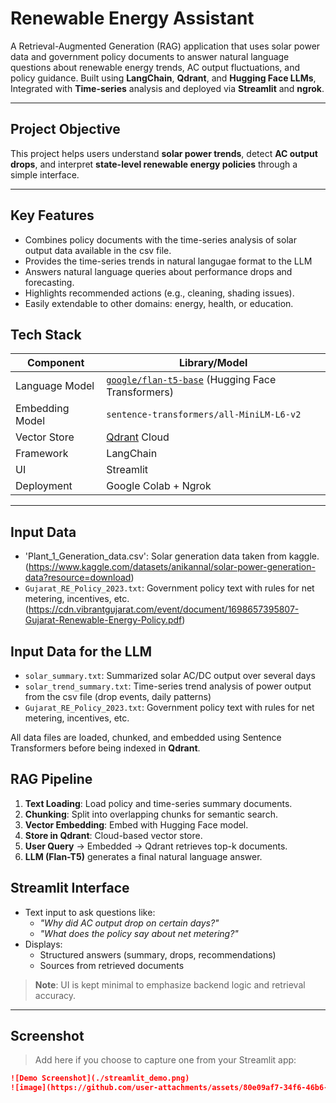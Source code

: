 # Renewable Energy Assistant

A Retrieval-Augmented Generation (RAG) application that uses solar power data and government policy documents to answer natural language questions about renewable energy trends, AC output fluctuations, and policy guidance. Built using **LangChain**, **Qdrant**, and **Hugging Face LLMs**, Integrated with **Time-series** analysis and deployed via **Streamlit** and **ngrok**.

---

## Project Objective

This project helps users understand **solar power trends**, detect **AC output drops**, and interpret **state-level renewable energy policies** through a simple interface.

---

## Key Features

- Combines policy documents with the time-series analysis of solar output data available in the csv file.
- Provides the time-series trends in natural langugae format to the LLM
- Answers natural language queries about performance drops and forecasting.
- Highlights recommended actions (e.g., cleaning, shading issues).
- Easily extendable to other domains: energy, health, or education.


## Tech Stack

| Component | Library/Model |
|----------|----------------|
| Language Model | [`google/flan-t5-base`](https://huggingface.co/google/flan-t5-base) (Hugging Face Transformers) |
| Embedding Model | `sentence-transformers/all-MiniLM-L6-v2` |
| Vector Store | [Qdrant](https://qdrant.tech/) Cloud |
| Framework | LangChain |
| UI | Streamlit |
| Deployment | Google Colab + Ngrok |

---

## Input Data

- 'Plant_1_Generation_data.csv': Solar generation data taken from kaggle.(https://www.kaggle.com/datasets/anikannal/solar-power-generation-data?resource=download)
- `Gujarat_RE_Policy_2023.txt`: Government policy text with rules for net metering, incentives, etc. (https://cdn.vibrantgujarat.com/event/document/1698657395807-Gujarat-Renewable-Energy-Policy.pdf)
  
## Input Data for the LLM
- `solar_summary.txt`: Summarized solar AC/DC output over several days
- `solar_trend_summary.txt`: Time-series trend analysis of power output from the csv file (drop events, daily patterns)
- `Gujarat_RE_Policy_2023.txt`: Government policy text with rules for net metering, incentives, etc.

All data files are loaded, chunked, and embedded using Sentence Transformers before being indexed in **Qdrant**.

## RAG Pipeline

1. **Text Loading**: Load policy and time-series summary documents.
2. **Chunking**: Split into overlapping chunks for semantic search.
3. **Vector Embedding**: Embed with Hugging Face model.
4. **Store in Qdrant**: Cloud-based vector store.
5. **User Query** → Embedded → Qdrant retrieves top-k documents.
6. **LLM (Flan-T5)** generates a final natural language answer.

## Streamlit Interface

- Text input to ask questions like:
  - *"Why did AC output drop on certain days?"*
  - *"What does the policy say about net metering?"*
- Displays:
  - Structured answers (summary, drops, recommendations)
  - Sources from retrieved documents

> **Note**: UI is kept minimal to emphasize backend logic and retrieval accuracy.

---

##  Screenshot
> Add here if you choose to capture one from your Streamlit app:
```markdown
![Demo Screenshot](./streamlit_demo.png)
![image](https://github.com/user-attachments/assets/80e09af7-34f6-46b6-b219-9369949615ae)

